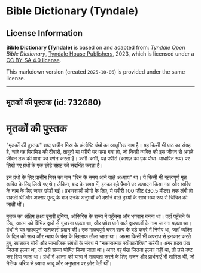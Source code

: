 # Bible Dictionary (Tyndale)

## License Information

**Bible Dictionary (Tyndale)** is based on and adapted from: _Tyndale Open Bible Dictionary_, [Tyndale House Publishers](https://tyndaleopenresources.com/), 2023, which is licensed under a [CC BY-SA 4.0 license](https://creativecommons.org/licenses/by-sa/4.0/legalcode.en).

This markdown version (created `2025-10-06`) is provided under the same license.



--------------------------------

## मृतकों की पुस्तक (id: 732680)

मृतकों की पुस्तक
================

"मृतकों की पुस्तक" शब्द प्राचीन मिस्र के अंत्येष्टि ग्रंथों का आधुनिक नाम है। यह किसी भी पाठ का संग्रह है, चाहे वह पिरामिड की दीवारों, ताबूतों या पपीरी पर पाया गया हो, जो किसी व्यक्ति की इस जीवन से अगले जीवन तक की यात्रा का वर्णन करता है। कभी\-कभी, यह पपीरी (कागज़ का एक पौधा\-आधारित रूप) पर लिखे गए ग्रंथों के एक छोटे संग्रह को संदर्भित करता है।

इन ग्रंथों के लिए प्राचीन मिस्र का नाम "दिन के समय आने वाले अध्याय" था। ये किसी भी महत्वपूर्ण मृत व्यक्ति के लिए लिखे गए थे। लेकिन, बाद के समय में, इनका बड़े पैमाने पर उत्पादन किया गया और व्यक्ति के नाम के लिए जगह छोड़ी गई। प्रभावशाली लोगों के लिए, ये पपीरी 100 फीट (30\.5 मीटर) तक लंबी हो सकती थीं और अक्सर मृत्यु के बाद उनके अनुभवों को दर्शाने वाले दृश्यों के साथ भव्य रूप से चित्रित की जाती थीं।

मृतक का अंतिम लक्ष्य दूसरी दुनिया, ओसिरिस के राज्य में पहुँचना और भगवान बनना था। वहाँ पहुँचने के लिए, आत्मा को विभिन्न द्वारों से गुज़रना पड़ता था, और प्रवेश पाने वाले द्वारपालों के नाम जानना पड़ता था। ग्रंथों ने यह महत्वपूर्ण जानकारी प्रदान की। एक महत्वपूर्ण चरण सत्य के बड़े कमरे में निर्णय था, जहाँ व्यक्ति के दिल को सत्य और न्याय के पंख के खिलाफ तौला जाता था। आत्मा किसी भी अपराध से इनकार करते हुए, खासकर चोरी और सामाजिक संबंधों के संबंध में "नकारात्मक स्वीकारोक्ति" करेगी। अगर ह्रदय पंख जितना हल्का था, तो उसे सच्चा घोषित किया जाता था। अगर वह पंख जितना हल्का नहीं था, तो उसे नष्ट कर दिया जाता था। ग्रंथों में आत्मा की यात्रा में सहायता करने के लिए भजन और प्रार्थनाएँ भी शामिल थीं, जो नैतिक चरित्र से ज़्यादा जादू और अनुष्ठान पर ज़ोर देती थीं।


